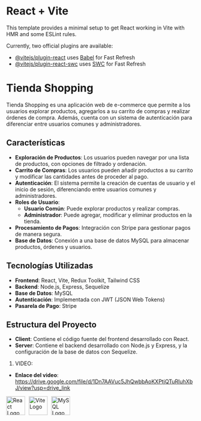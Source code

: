 # React + Vite

This template provides a minimal setup to get React working in Vite with HMR and some ESLint rules.

Currently, two official plugins are available:

- [@vitejs/plugin-react](https://github.com/vitejs/vite-plugin-react/blob/main/packages/plugin-react/README.md) uses [Babel](https://babeljs.io/) for Fast Refresh
- [@vitejs/plugin-react-swc](https://github.com/vitejs/vite-plugin-react-swc) uses [SWC](https://swc.rs/) for Fast Refresh

# Tienda Shopping

Tienda Shopping es una aplicación web de e-commerce que permite a los usuarios explorar productos, agregarlos a su carrito de compras y realizar órdenes de compra. Además, cuenta con un sistema de autenticación para diferenciar entre usuarios comunes y administradores.

## Características

- **Exploración de Productos**: Los usuarios pueden navegar por una lista de productos, con opciones de filtrado y ordenación.
- **Carrito de Compras**: Los usuarios pueden añadir productos a su carrito y modificar las cantidades antes de proceder al pago.
- **Autenticación**: El sistema permite la creación de cuentas de usuario y el inicio de sesión, diferenciando entre usuarios comunes y administradores.
- **Roles de Usuario**:
  - **Usuario Común**: Puede explorar productos y realizar compras.
  - **Administrador**: Puede agregar, modificar y eliminar productos en la tienda.
- **Procesamiento de Pagos**: Integración con Stripe para gestionar pagos de manera segura.
- **Base de Datos**: Conexión a una base de datos MySQL para almacenar productos, órdenes y usuarios.

## Tecnologías Utilizadas

- **Frontend**: React, Vite, Redux Toolkit, Tailwind CSS
- **Backend**: Node.js, Express, Sequelize
- **Base de Datos**: MySQL
- **Autenticación**: Implementada con JWT (JSON Web Tokens)
- **Pasarela de Pago**: Stripe

## Estructura del Proyecto

- **Client**: Contiene el código fuente del frontend desarrollado con React.
- **Server**: Contiene el backend desarrollado con Node.js y Express, y la configuración de la base de datos con Sequelize.

1. VIDEO:

- **Enlace del video**: https://drive.google.com/file/d/1Dn7AAVuc5JhQwbbAoKXPtjQTuRIuhXbJ/view?usp=drive_link

<div style="display: flex; gap: 10px;"> <img src="https://upload.wikimedia.org/wikipedia/commons/a/a7/React-icon.svg" alt="React Logo" width="50" height="50"/> <img src="https://upload.wikimedia.org/wikipedia/commons/f/f1/Vitejs-logo.svg" alt="Vite Logo" width="50" height="50"/> <img src="https://upload.wikimedia.org/wikipedia/en/d/dd/MySQL_logo.svg" alt="MySQL Logo" width="50" height="50"/> </div>